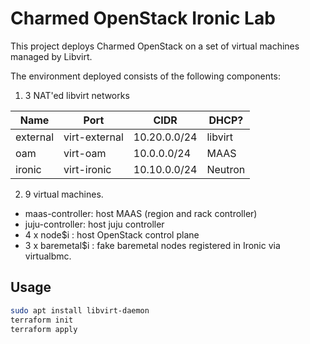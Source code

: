 # Charmed OpenStack Ironic Lab

This project deploys Charmed OpenStack on a set of virtual machines managed by
Libvirt.


The environment deployed consists of the following components:

1. 3 NAT'ed libvirt networks

  | Name     | Port          | CIDR         | DHCP?   |
  | ----     | ----          | ----         | -----   |
  | external | virt-external | 10.20.0.0/24 | libvirt |
  | oam      | virt-oam      | 10.0.0.0/24  | MAAS    |
  | ironic   | virt-ironic   | 10.10.0.0/24 | Neutron |

2. 9 virtual machines.

  * maas-controller: host MAAS (region and rack controller)
  * juju-controller: host juju controller
  * 4 x node$i : host OpenStack control plane
  * 3 x baremetal$i : fake baremetal nodes registered in Ironic via virtualbmc.

## Usage

```bash
sudo apt install libvirt-daemon
terraform init
terraform apply
```
